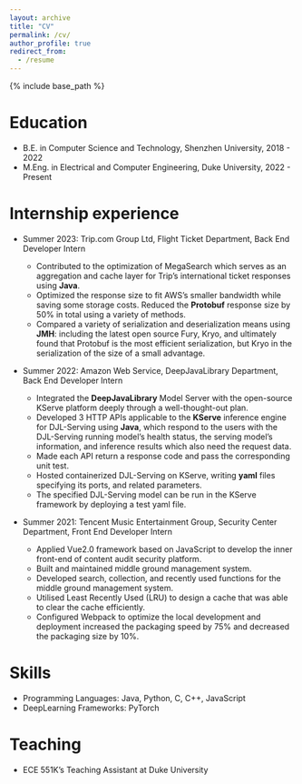 ```yaml
---
layout: archive
title: "CV"
permalink: /cv/
author_profile: true
redirect_from:
  - /resume
---
```


{% include base_path %}



Education
======
* B.E. in Computer Science and Technology, Shenzhen University, 2018 - 2022
* M.Eng. in Electrical and Computer Engineering, Duke University, 2022 - Present

Internship experience
======
* Summer 2023: Trip.com Group Ltd, Flight Ticket Department, Back End Developer Intern 
  - Contributed to the optimization of MegaSearch which serves as an aggregation and cache layer for Trip’s international ticket responses using **Java**.
  - Optimized the response size to fit AWS’s smaller bandwidth while saving some storage costs. Reduced the **Protobuf** response size by 50% in total using a variety of methods. 
  - Compared a variety of serialization and deserialization means using **JMH**: including the latest open source Fury, Kryo, and ultimately found that Protobuf is the most efficient serialization, but Kryo in the serialization of the size of a small advantage.

* Summer 2022: Amazon Web Service, DeepJavaLibrary Department, Back End Developer Intern
  * Integrated the **DeepJavaLibrary** Model Server with the open-source KServe platform deeply through a well-thought-out plan.
  - Developed 3 HTTP APIs applicable to the **KServe** inference engine for DJL-Serving using **Java**, which respond to the users with the DJL-Serving running model’s health status, the serving model’s information, and inference results which also need the request data.
  - Made each API return a response code and pass the corresponding unit test.
  - Hosted containerized DJL-Serving on KServe, writing **yaml** files specifying its ports, and related parameters.  
  - The specified DJL-Serving model can be run in the KServe framework by deploying a test yaml file.

* Summer 2021: Tencent Music Entertainment Group, Security Center Department, Front End Developer Intern
  * Applied Vue2.0 framework based on JavaScript to develop the inner front-end of content audit security platform.
  - Built and maintained middle ground management system.
  - Developed search, collection, and recently used functions for the middle ground management system.
  - Utilised Least Recently Used (LRU) to design a cache that was able to clear the cache efficiently.
  - Configured Webpack to optimize the local development and deployment increased the packaging speed by 75% and decreased the packaging size by 10%.
  
Skills
======
* Programming Languages: Java, Python, C, C++, JavaScript
* DeepLearning Frameworks: PyTorch

Teaching
======
- ECE 551K’s Teaching Assistant at Duke University

